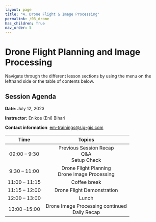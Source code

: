 ```yaml
---
layout: page
title: "4. Drone Flight & Image Processing"
permalink: /03_drone
has_children: True
nav_order: 5
---
```


# Drone Flight Planning and Image Processing
Navigate through the different lesson sections by using the menu on the lefthand side or the table of contents below.

## Session Agenda
**Date**: July 12, 2023

**Instructor:** Enikoe (Eni) Bihari

**Contact information**: [em-trainings@sig-gis.com](em-trainings@sig-gis.com)

|Time           |  Topics       |
|:-------------:|:-------------:|
| 09:00 – 9:30  | Previous Session Recap <br> Q&A <br> Setup Check |
| 9:30 – 11:00  | Drone Flight Planning <br> Drone Image Processing |
| 11:00 – 11:15 | Coffee break |
| 11:15 – 12:00 | Drone Flight Demonstration |
| 12:00 – 13:00 | Lunch |
| 13:00 –15:00  | Drone Image Processing continued <br> Daily Recap |